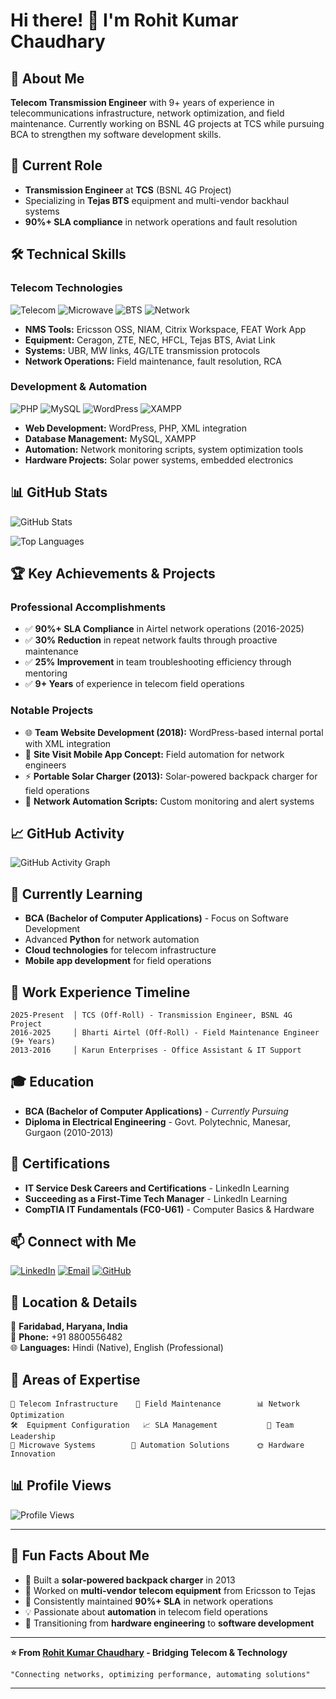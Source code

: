 # Hi there! 👋 I'm Rohit Kumar Chaudhary

## 🚀 About Me
**Telecom Transmission Engineer** with 9+ years of experience in telecommunications infrastructure, network optimization, and field maintenance. Currently working on BSNL 4G projects at TCS while pursuing BCA to strengthen my software development skills.

## 💼 Current Role
- **Transmission Engineer** at **TCS** (BSNL 4G Project)
- Specializing in **Tejas BTS** equipment and multi-vendor backhaul systems
- **90%+ SLA compliance** in network operations and fault resolution

## 🛠️ Technical Skills

### **Telecom Technologies**
![Telecom](https://img.shields.io/badge/Telecom-4G%2FLTE-blue)
![Microwave](https://img.shields.io/badge/Microwave-Systems-green)
![BTS](https://img.shields.io/badge/BTS-Equipment-orange)
![Network](https://img.shields.io/badge/Network-Optimization-red)

- **NMS Tools:** Ericsson OSS, NIAM, Citrix Workspace, FEAT Work App
- **Equipment:** Ceragon, ZTE, NEC, HFCL, Tejas BTS, Aviat Link
- **Systems:** UBR, MW links, 4G/LTE transmission protocols
- **Network Operations:** Field maintenance, fault resolution, RCA

### **Development & Automation**
![PHP](https://img.shields.io/badge/PHP-777BB4?style=flat&logo=php&logoColor=white)
![MySQL](https://img.shields.io/badge/MySQL-4479A1?style=flat&logo=mysql&logoColor=white)
![WordPress](https://img.shields.io/badge/WordPress-21759B?style=flat&logo=wordpress&logoColor=white)
![XAMPP](https://img.shields.io/badge/XAMPP-FB7A24?style=flat&logo=xampp&logoColor=white)

- **Web Development:** WordPress, PHP, XML integration
- **Database Management:** MySQL, XAMPP
- **Automation:** Network monitoring scripts, system optimization tools
- **Hardware Projects:** Solar power systems, embedded electronics

## 📊 GitHub Stats
![GitHub Stats](https://github-readme-stats.vercel.app/api?username=engrohit&show_icons=true&theme=radical&hide_border=true)

![Top Languages](https://github-readme-stats.vercel.app/api/top-langs/?username=engrohit&layout=compact&theme=radical&hide_border=true)

## 🏆 Key Achievements & Projects

### **Professional Accomplishments**
- ✅ **90%+ SLA Compliance** in Airtel network operations (2016-2025)
- ✅ **30% Reduction** in repeat network faults through proactive maintenance
- ✅ **25% Improvement** in team troubleshooting efficiency through mentoring
- ✅ **9+ Years** of experience in telecom field operations

### **Notable Projects**
- 🌐 **Team Website Development (2018):** WordPress-based internal portal with XML integration
- 📱 **Site Visit Mobile App Concept:** Field automation for network engineers
- ⚡ **Portable Solar Charger (2013):** Solar-powered backpack charger for field operations
- 🔧 **Network Automation Scripts:** Custom monitoring and alert systems

## 📈 GitHub Activity
![GitHub Activity Graph](https://github-readme-activity-graph.vercel.app/graph?username=engrohit&theme=react-dark&hide_border=true)

## 🌱 Currently Learning
- **BCA (Bachelor of Computer Applications)** - Focus on Software Development
- Advanced **Python** for network automation
- **Cloud technologies** for telecom infrastructure
- **Mobile app development** for field operations

## 💼 Work Experience Timeline
```
2025-Present  │ TCS (Off-Roll) - Transmission Engineer, BSNL 4G Project
2016-2025     │ Bharti Airtel (Off-Roll) - Field Maintenance Engineer (9+ Years)
2013-2016     │ Karun Enterprises - Office Assistant & IT Support
```

## 🎓 Education
- **BCA (Bachelor of Computer Applications)** - *Currently Pursuing*
- **Diploma in Electrical Engineering** - Govt. Polytechnic, Manesar, Gurgaon (2010-2013)

## 🏅 Certifications
- **IT Service Desk Careers and Certifications** - LinkedIn Learning
- **Succeeding as a First-Time Tech Manager** - LinkedIn Learning  
- **CompTIA IT Fundamentals (FC0-U61)** - Computer Basics & Hardware

## 📫 Connect with Me
[![LinkedIn](https://img.shields.io/badge/LinkedIn-0077B5?style=for-the-badge&logo=linkedin&logoColor=white)](https://www.linkedin.com/in/engrohit/)
[![Email](https://img.shields.io/badge/Gmail-D14836?style=for-the-badge&logo=gmail&logoColor=white)](mailto:engrohitv@gmail.com)
[![GitHub](https://img.shields.io/badge/GitHub-100000?style=for-the-badge&logo=github&logoColor=white)](https://github.com/engrohit)

## 📍 Location & Details
📍 **Faridabad, Haryana, India**  
📱 **Phone:** +91 8800556482  
🌐 **Languages:** Hindi (Native), English (Professional)

## 🎯 Areas of Expertise
```
📡 Telecom Infrastructure    🔧 Field Maintenance        📊 Network Optimization
🛠️  Equipment Configuration   📈 SLA Management           👥 Team Leadership
🔌 Microwave Systems        📱 Automation Solutions      🌞 Hardware Innovation
```

## 📊 Profile Views
![Profile Views](https://komarev.com/ghpvc/?username=engrohit&color=brightgreen&style=flat-square)

---

## 🚀 Fun Facts About Me
- 🔋 Built a **solar-powered backpack charger** in 2013
- 📡 Worked on **multi-vendor telecom equipment** from Ericsson to Tejas
- 🎯 Consistently maintained **90%+ SLA** in network operations
- 💡 Passionate about **automation** in telecom field operations
- 🌱 Transitioning from **hardware engineering** to **software development**

---

**⭐️ From [Rohit Kumar Chaudhary](https://github.com/engrohit) - Bridging Telecom & Technology**

```
"Connecting networks, optimizing performance, automating solutions"
```

---
